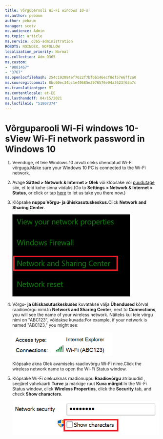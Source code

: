 ```yaml
---
title: Võrguparooli Wi-Fi windows 10-s
ms.author: pebaum
author: pebaum
manager: scotv
ms.audience: Admin
ms.topic: article
ms.service: o365-administration
ROBOTS: NOINDEX, NOFOLLOW
localization_priority: Normal
ms.collection: Adm_O365
ms.custom:
- "9001467"
- "3767"
ms.openlocfilehash: 254c192084ef7022f7bfbb146ecf8df57e6ff2a0
ms.sourcegitcommit: 8bc60ec34bc1e40685e3976576e04a2623f63a7c
ms.translationtype: MT
ms.contentlocale: et-EE
ms.lasthandoff: 04/15/2021
ms.locfileid: "51807374"
---
```

# <a name="view-wi-fi-network-password-in-windows-10"></a><span data-ttu-id="aff5a-102">Võrguparooli Wi-Fi windows 10-s</span><span class="sxs-lookup"><span data-stu-id="aff5a-102">View Wi-Fi network password in Windows 10</span></span>

1. <span data-ttu-id="aff5a-103">Veenduge, et teie Windows 10 arvuti oleks ühendatud Wi-Fi võrguga.</span><span class="sxs-lookup"><span data-stu-id="aff5a-103">Make sure your Windows 10 PC is connected to the Wi-Fi network.</span></span>

2. <span data-ttu-id="aff5a-104">Avage **Sätted > Network & Internet > Olek** või klõpsake või [puudutage](ms-settings:network?activationSource=GetHelp) siin, et teid kohe sinna viidaks.)</span><span class="sxs-lookup"><span data-stu-id="aff5a-104">Go to **Settings  > Network & Internet  > Status**, or click or tap [here](ms-settings:network?activationSource=GetHelp) to let us take you there now.)</span></span>

3. <span data-ttu-id="aff5a-105">Klõpsake **nuppu Võrgu- ja ühiskasutuskeskus.**</span><span class="sxs-lookup"><span data-stu-id="aff5a-105">Click **Network and Sharing Center**.</span></span>

    ![Võrgu- ja ühiskasutuskeskus.](media/network-sharing-center.png)

4. <span data-ttu-id="aff5a-107">Võrgu- **ja ühiskasutuskeskuses** kuvatakse välja **Ühendused** kõrval raadiovõrgu nimi.</span><span class="sxs-lookup"><span data-stu-id="aff5a-107">In **Network and Sharing Center**, next to **Connections**, you will see the name of your wireless network.</span></span> <span data-ttu-id="aff5a-108">Näiteks kui teie võrgu nimi on "ABC123", võidakse kuvada:</span><span class="sxs-lookup"><span data-stu-id="aff5a-108">For example, if your network is named "ABC123," you might see:</span></span>

    ![Võrguühendused.](media/network-connections.png)

    <span data-ttu-id="aff5a-110">Klõpsake akna Olek avamiseks raadiovõrgu Wi-Fi nime.</span><span class="sxs-lookup"><span data-stu-id="aff5a-110">Click the wireless network name to open the Wi-Fi Status window.</span></span> 

5. <span data-ttu-id="aff5a-111">Klõpsake Wi-Fi olekuaknas raadionuppu **Raadiovõrgu** atribuudid , seejärel vahekaarti **Turve** ja märkige ruut **Kuva märgid**.</span><span class="sxs-lookup"><span data-stu-id="aff5a-111">In the Wi-Fi Status window, click **Wireless Properties**, click the **Security** tab, and check **Show characters**.</span></span>

    ![Saate Wi-Fi paroolimärke.](media/show-password-characters.png)

